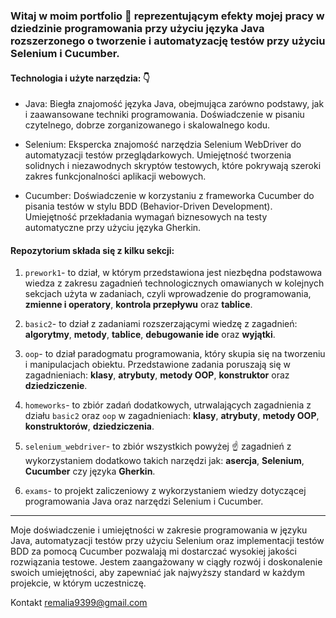 ### Witaj w moim portfolio :slightly_smiling_face: reprezentującym efekty mojej pracy w dziedzinie programowania przy użyciu języka Java rozszerzonego o tworzenie i automatyzację testów przy użyciu Selenium i Cucumber.

#### **Technologia i użyte narzędzia:** :point_down:

- Java: Biegła znajomość języka Java, obejmująca zarówno podstawy, jak i zaawansowane techniki programowania. Doświadczenie w pisaniu czytelnego, dobrze zorganizowanego i skalowalnego kodu.

- Selenium: Ekspercka znajomość narzędzia Selenium WebDriver do automatyzacji testów przeglądarkowych. Umiejętność tworzenia solidnych i niezawodnych skryptów testowych, które pokrywają szeroki zakres funkcjonalności aplikacji webowych.

- Cucumber: Doświadczenie w korzystaniu z frameworka Cucumber do pisania testów w stylu BDD (Behavior-Driven Development). Umiejętność przekładania wymagań biznesowych na testy automatyczne przy użyciu języka Gherkin.

#### Repozytorium składa się z kilku sekcji:

1. `prework1`-  to dział, w którym przedstawiona jest niezbędna podstawowa wiedza z zakresu zagadnień technologicznych omawianych w kolejnych sekcjach użyta w zadaniach, czyli wprowadzenie do programowania, **zmienne i operatory**, **kontrola przepływu** oraz **tablice**.

2. `basic2`-  to dział z zadaniami rozszerzającymi wiedzę z zagadnień: **algorytmy**, **metody**, **tablice**, **debugowanie ide** oraz **wyjątki**.

3. `oop`- to dział paradogmatu programowania, który skupia się na tworzeniu i manipulacjach obiektu. Przedstawione zadania poruszają się w zagadnieniach: **klasy**, **atrybuty**, **metody OOP**, **konstruktor** oraz **dziedziczenie**. 

4. `homeworks`- to zbiór zadań dodatkowych, utrwalających zagadnienia z działu `basic2` oraz `oop` w zagadnieniach: **klasy**, **atrybuty**, **metody OOP**, **konstruktorów**, **dziedziczenia**.

5. `selenium_webdriver`- to zbiór wszystkich powyżej :point_up: zagadnień z wykorzystaniem   dodatkowo takich  narzędzi jak: **asercja**, **Selenium**, **Cucumber** czy języka **Gherkin**.

6. `exams`- to projekt zaliczeniowy z wykorzystaniem wiedzy dotyczącej programowania Java oraz narzędzi Selenium i Cucumber.

---

Moje doświadczenie i umiejętności w zakresie programowania w języku Java, automatyzacji testów przy użyciu Selenium oraz implementacji testów BDD za pomocą Cucumber pozwalają mi dostarczać wysokiej jakości rozwiązania testowe. Jestem zaangażowany w ciągły rozwój i doskonalenie swoich umiejętności, aby zapewniać jak najwyższy standard w każdym projekcie, w którym uczestniczę.

Kontakt <a href="mailto:<a href='mailto:remalia9399@gmail.com'>remalia9399@gmail.com</a>">remalia9399@gmail.com</a>
